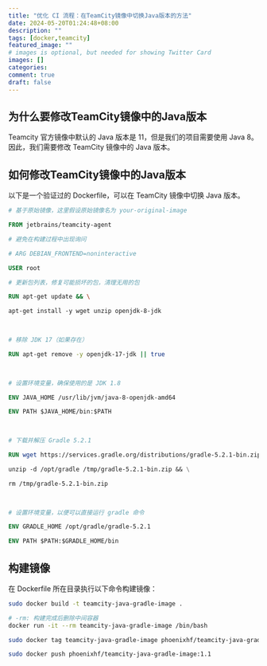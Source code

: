 ```yaml
---
title: "优化 CI 流程：在TeamCity镜像中切换Java版本的方法" 
date: 2024-05-20T01:24:48+08:00
description: ""
tags: [docker,teamcity]
featured_image: ""
# images is optional, but needed for showing Twitter Card
images: []
categories:
comment: true
draft: false
---
```


## 为什么要修改TeamCity镜像中的Java版本
Teamcity 官方镜像中默认的 Java 版本是 11，但是我们的项目需要使用 Java 8。因此，我们需要修改 TeamCity 镜像中的 Java 版本。


## 如何修改TeamCity镜像中的Java版本
以下是一个验证过的 Dockerfile，可以在 TeamCity 镜像中切换 Java 版本。

```dockerfile
# 基于原始镜像，这里假设原始镜像名为 your-original-image

FROM jetbrains/teamcity-agent

# 避免在构建过程中出现询问

# ARG DEBIAN_FRONTEND=noninteractive

USER root

# 更新包列表，修复可能损坏的包，清理无用的包

RUN apt-get update && \

apt-get install -y wget unzip openjdk-8-jdk

  

# 移除 JDK 17（如果存在）

RUN apt-get remove -y openjdk-17-jdk || true

  

# 设置环境变量，确保使用的是 JDK 1.8

ENV JAVA_HOME /usr/lib/jvm/java-8-openjdk-amd64

ENV PATH $JAVA_HOME/bin:$PATH

  

# 下载并解压 Gradle 5.2.1

RUN wget https://services.gradle.org/distributions/gradle-5.2.1-bin.zip -P /tmp && \

unzip -d /opt/gradle /tmp/gradle-5.2.1-bin.zip && \

rm /tmp/gradle-5.2.1-bin.zip

  

# 设置环境变量，以便可以直接运行 gradle 命令

ENV GRADLE_HOME /opt/gradle/gradle-5.2.1

ENV PATH $PATH:$GRADLE_HOME/bin

```

## 构建镜像
在 Dockerfile 所在目录执行以下命令构建镜像：

```bash
sudo docker build -t teamcity-java-gradle-image .

# -rm: 构建完成后删除中间容器
docker run -it --rm teamcity-java-gradle-image /bin/bash

sudo docker tag teamcity-java-gradle-image phoenixhf/teamcity-java-gradle-image:1.1

sudo docker push phoenixhf/teamcity-java-gradle-image:1.1
```